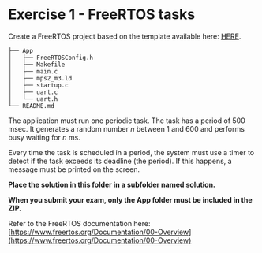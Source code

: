 # Exercise 1 - FreeRTOS tasks

Create a FreeRTOS project based on the template available here: [HERE](hhttps://baltig.polito.it/teaching-material/02npsov-operating-systems-for-embedded-systems/embedded-os-exercises/FreeRTOSsampleapp).

```
├── App
│   ├── FreeRTOSConfig.h
│   ├── Makefile
│   ├── main.c
│   ├── mps2_m3.ld
│   ├── startup.c
│   ├── uart.c
│   └── uart.h
└── README.md
```
The application must run one periodic task. The task has a period of 500 msec. It generates a random number *n* between 1 and 600 and performs busy waiting for *n* ms. 

Every time the task is scheduled in a period, the system must use a timer to detect if the task exceeds its deadline (the period). If this happens, a message must be printed on the screen. 

**Place the solution in this folder in a subfolder named solution.**

**When you submit your exam, only the App folder must be included in the ZIP.**

Refer to the FreeRTOS documentation here: [https://www.freertos.org/Documentation/00-Overview](https://www.freertos.org/Documentation/00-Overview)
